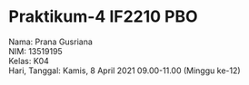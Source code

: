 # Praktikum-4 IF2210 PBO

Nama: Prana Gusriana <br>
NIM: 13519195 <br>
Kelas: K04 <br>
Hari, Tanggal: Kamis, 8 April 2021 09.00-11.00 (Minggu ke-12)
